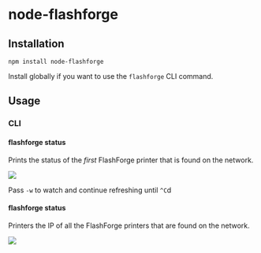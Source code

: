 # node-flashforge

## Installation

`npm install node-flashforge`

Install globally if you want to use the `flashforge` CLI command.

## Usage

### CLI

#### flashforge status

Prints the status of the _first_ FlashForge printer that is found on the network.

![](https://i.imgur.com/Ig0U7Q5.png)

Pass `-w` to watch and continue refreshing until `^C`d

#### flashforge status

Printers the IP of all the FlashForge printers that are found on the network.

![](https://i.imgur.com/n9yX2nr.png)
